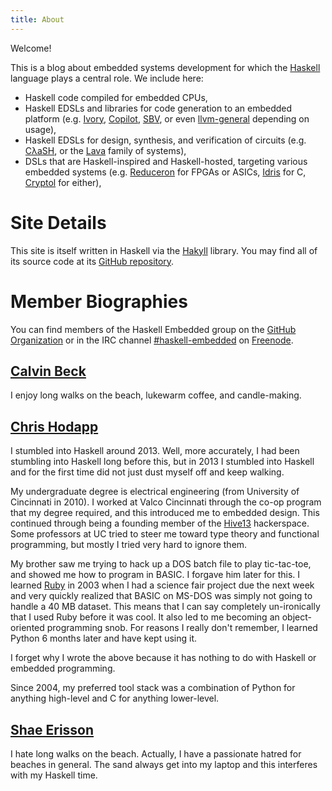 ```yaml
---
title: About
---
```


Welcome!

This is a blog about embedded systems development for which the [Haskell](https://www.haskell.org/) language plays a central role. We include here:

- Haskell code compiled for embedded CPUs,
- Haskell EDSLs and libraries for code generation to an embedded platform (e.g. [Ivory][], [Copilot][], [SBV][], or even [llvm-general][] depending on usage),
- Haskell EDSLs for design, synthesis, and verification of circuits (e.g. [CλaSH][], or the [Lava][] family of systems),
- DSLs that are Haskell-inspired and Haskell-hosted, targeting various embedded systems (e.g. [Reduceron][] for FPGAs or ASICs, [Idris][] for C, [Cryptol][] for either),

# Site Details
This site is itself written in Haskell via the [Hakyll][] library. You may find all of its source code at its [GitHub repository][github].

# Member Biographies
You can find members of the Haskell Embedded group on the [GitHub Organization][github-org] or in the IRC channel [#haskell-embedded][haskellembedded-irc] on [Freenode][].

## [Calvin Beck](https://github.com/Chobbes)
I enjoy long walks on the beach, lukewarm coffee, and candle-making.

## [Chris Hodapp](https://github.com/Hodapp87)
I stumbled into Haskell around 2013. Well, more accurately, I had been stumbling into Haskell long before this, but in 2013 I stumbled into Haskell and for the first time did not just dust myself off and keep walking.

My undergraduate degree is electrical engineering (from University of Cincinnati in 2010). I worked at Valco Cincinnati through the co-op program that my degree required, and this introduced me to embedded design. This continued through being a founding member of the [Hive13](http://www.hive13.org/) hackerspace. Some professors at UC tried to steer me toward type theory and functional programming, but mostly I tried very hard to ignore them.

My brother saw me trying to hack up a DOS batch file to play tic-tac-toe, and showed me how to program in BASIC. I forgave him later for this. I learned [Ruby](https://www.ruby-lang.org/) in 2003 when I had a science fair project due the next week and very quickly realized that BASIC on MS-DOS was simply not going to handle a 40 MB dataset. This means that I can say completely un-ironically that I used Ruby before it was cool. It also led to me becoming an object-oriented programming snob. For reasons I really don't remember, I learned Python 6 months later and have kept using it.

I forget why I wrote the above because it has nothing to do with Haskell or embedded programming.

Since 2004, my preferred tool stack was a combination of Python for anything high-level and C for anything lower-level.

## [Shae Erisson](https://github.com/shapr)
I hate long walks on the beach. Actually, I have a passionate hatred for beaches in general. The sand always get into my laptop and this interferes with my Haskell time.

[copilot]: https://github.com/leepike/Copilot
[ivory]: http://ivorylang.org/
[lava]: http://blog.raintown.org/p/lava.html
[CλaSH]: https://christiaanb.github.io/clash2/
[reduceron]: https://github.com/tommythorn/Reduceron
[hakyll]: http://jaspervdj.be/hakyll/
[github]: https://github.com/HaskellEmbedded/HaskellEmbedded.github.io
[github-org]: https://github.com/HaskellEmbedded
[freenode]: https://freenode.net/
[haskellembedded-irc]: irc://chat.freenode.net/%23haskell-embedded
[idris]: https://hackage.haskell.org/package/idris
[llvm-general]: https://hackage.haskell.org/package/llvm-general
[cryptol]: https://github.com/GaloisInc/cryptol
[sbv]: https://hackage.haskell.org/package/sbv
